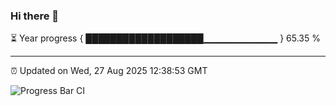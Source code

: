 ### Hi there 👋

⏳ Year progress { ███████████████████▁▁▁▁▁▁▁▁▁▁▁ } 65.35 %

---

⏰ Updated on Wed, 27 Aug 2025 12:38:53 GMT

![Progress Bar CI](https://github.com/liununu/liununu/workflows/Progress%20Bar%20CI/badge.svg)
